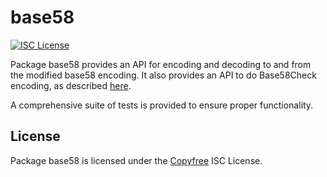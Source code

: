 # base58

[![ISC License](http://img.shields.io/badge/license-ISC-blue.svg)](http://Copyfree.org)

Package base58 provides an API for encoding and decoding to and from the
modified base58 encoding. It also provides an API to do Base58Check encoding, as
described [here](https://en.bitcoin.it/wiki/Base58Check_encoding).

A comprehensive suite of tests is provided to ensure proper functionality.

## License

Package base58 is licensed under the [Copyfree](http://Copyfree.org) ISC
License.
